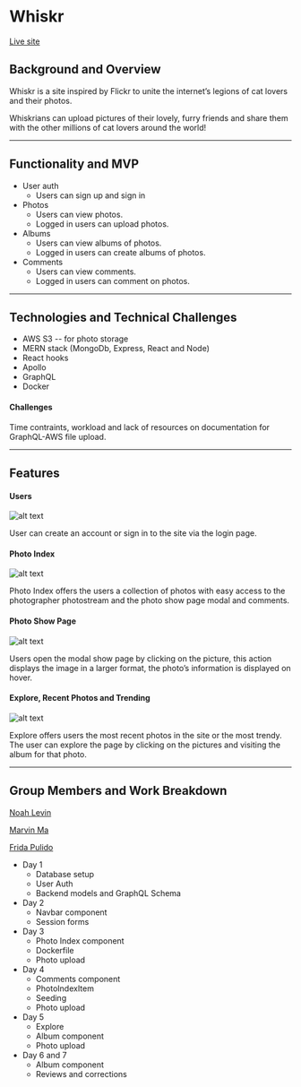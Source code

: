 # Whiskr

[Live site ](http://whiskr.herokuapp.com)

## Background and Overview

Whiskr is a site inspired by Flickr to unite the internet’s legions of cat lovers and their photos. 

Whiskrians can upload pictures of their lovely, furry friends and share them with the other millions of cat lovers around the world!

--------------------

## Functionality and MVP

* User auth
    *  Users can sign up and sign in
*  Photos
    *  Users can view photos.
    *  Logged in users can upload photos.
*  Albums
    *  Users can view albums of photos.
    *  Logged in users can create albums of photos.
*  Comments
    *  Users can view comments.
    *  Logged in users can comment on photos.

-----------------

## Technologies and Technical Challenges
 * AWS S3 -- for photo storage
 * MERN stack (MongoDb, Express, React and Node)
 * React hooks 
 * Apollo
 * GraphQL
 * Docker

#### Challenges

Time contraints, workload and lack of resources on documentation for GraphQL-AWS file upload. 

---------------

## Features

#### Users

![alt text](https://i.imgur.com/jtT4MbB.png)

User can create an account or sign in to the site via the login page. 

#### Photo Index
![alt text](https://i.imgur.com/7t7k6Dt.png)

Photo Index offers  the users  a collection of photos with easy access to the photographer photostream and the photo show page modal and comments.

#### Photo Show Page
![alt text](https://i.imgur.com/DNWry13.png)

Users open the modal show page by clicking on the picture, this action displays  the image in a larger format, the photo’s information is displayed on hover.


#### Explore, Recent Photos and Trending

![alt text](https://i.imgur.com/9c3bhtF.png)

Explore offers users the most recent photos in the site or  the most trendy. The user can explore the page by clicking on the pictures and visiting the album for that photo.	


--------------

## Group Members and Work Breakdown

[Noah Levin](https://github.com/nllevin)

[Marvin Ma](https://github.com/yma010)

[Frida Pulido](https://github.com/FridaPolished)

* Day 1
    * Database setup
    * User Auth
    * Backend models and GraphQL Schema
* Day 2
    * Navbar component
    * Session forms
* Day 3
    * Photo Index component
    * Dockerfile
    * Photo upload
* Day 4
    * Comments component
    * PhotoIndexItem
    * Seeding
    * Photo upload
* Day 5
    * Explore 
    * Album component
    * Photo upload
* Day 6 and 7
    * Album component
    * Reviews and corrections